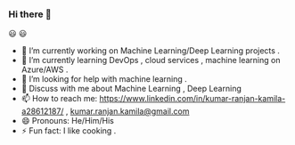 ### Hi there 👋
😃 :smiley:

<!--
**Kumar-ranjan12345/Kumar-ranjan12345** is a ✨ _special_ ✨ repository because its `README.md` (this file) appears on your GitHub profile.

Here are some ideas to get you started:
-->
- 🔭 I’m currently working on  Machine Learning/Deep Learning projects .
- 🌱 I’m currently learning  DevOps , cloud services ,  machine learning on Azure/AWS .
- 🤔 I’m looking for help with machine learning .
- 💬 Discuss with me about  Machine Learning , Deep Learning
- 📫 How to reach me: https://www.linkedin.com/in/kumar-ranjan-kamila-a28612187/  , kumar.ranjan.kamila@gmail.com
- 😄 Pronouns: He/Him/His
- ⚡ Fun fact:  I like cooking .

